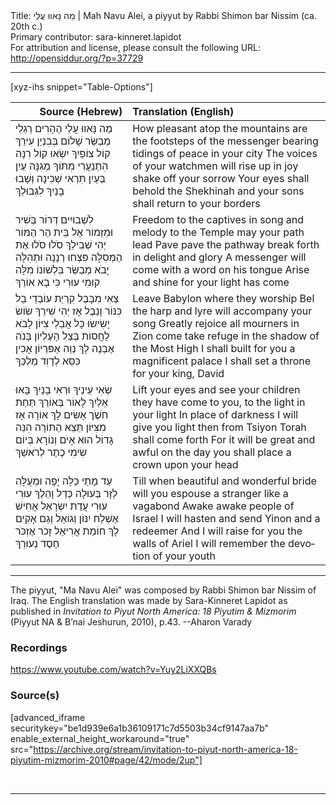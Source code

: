 <html>
<head></head>
<body>
Title: מַה נָּאווּ עֲלֵי | Mah Navu Alei, a piyyut by Rabbi Shimon bar Nissim (ca. 20th c.)<br />
Primary contributor: sara-kinneret.lapidot<br />
For attribution and license, please consult the following URL: <a href="http://opensiddur.org/?p=37729">http://opensiddur.org/?p=37729</a>
<p />
<hr />

[xyz-ihs snippet="Table-Options"]<table style="margin-left: auto; margin-right: auto;" class="draggable">
<thead><tr><th id="x" style="text-align: right;">Source (Hebrew)</th><th style="text-align: left;">Translation (English)</th></tr></thead>
<tbody>
<tr><td style="vertical-align:top;">
<div class="liturgy" lang="he">
מַה נָּאווּ עֲלֵי הֶהָרִים רַגְלֵי 
מְבַשֵּׂר שָׁלוֹם בְּבִנְיַן עִירֵךְ
קוֹל צוֹפַיִךְ יִשְׂאוּ קוֹל רִנָּה 
הִתְנַעֲרִי מִתּוֹךְ מְגִנָּה
עַיִן בְּעַיִן תִּרְאִי שְׁכִינָה 
וְשָׁבוּ בָנַיִךְ לִגְבוּלֵךְ
</span></div></td>

<td style="vertical-align:top;">
<div class="english" lang="en">
How pleasant atop the mountains are the footsteps 
of the messenger bearing tidings of peace in your city
The voices of your watchmen will rise up in joy 
shake off your sorrow
Your eyes shall behold the Shekhinah 
and your sons shall return to your borders
</div></td></tr>


<tr><td style="vertical-align:top;">
<div class="liturgy" lang="he">
לִשְׁבוּיִים דְּרוֹר בְּשִׁיר וּמִזְמוֹר 
אֶל בֵּית הַר הַמּוֹר יְהִי שְׁבִילֵךְ
סֹלוּ סֹלוּ אֶת הַמְּסִלָּה 
פִּצְחוּ רְנָנָה וּתְהִלָּה
יָבֺא מְבַשֵּׂר בִּלְשׁוֹנוֹ מִלָּה 
קוּמִי עוּרִי כִּי בָא אוֹרֵךְ
</span></div></td>

<td style="vertical-align:top;">
<div class="english" lang="en">
Freedom to the captives in song and melody 
to the Temple may your path lead
Pave pave the pathway 
break forth in delight and glory
A messenger will come with a word on his tongue 
Arise and shine for your light has come
</div></td></tr>


<tr><td style="vertical-align:top;">
<div class="liturgy" lang="he">
צְאִי מִבָּבֶל קִרְיַת עוֹבְדֵי בֵל 
כִּנּוֹר וָנֵבֶל אָז יְהִי שִׁירֵךְ
שׂוֹשׂ יָשִׂישׂוּ כָּל אֲבֵלֵי צִיּוֹן 
לָבֺא לַחֲסוֹת בְּצֵל הָעֶלְיוֹן
בָּנֺה אֶבְנֶה לָךְ נְוֵה אַפּרְיוֹן 
אָכִין כִּסֵּא לְדָוִד מַלְכֵּךְ
</span></div></td>

<td style="vertical-align:top;">
<div class="english" lang="en">
Leave Babylon where they worship Bel 
the harp and lyre will accompany your song
Greatly rejoice all mourners in Zion 
come take refuge in the shadow of the Most High
I shall built for you a magnificent palace 
I shall set a throne for your king, David
</div></td></tr>


<tr><td style="vertical-align:top;">
<div class="liturgy" lang="he">
שְׂאִי עֵינַיךְ וּרְאִי בָנַיִךְ 
בָּאוּ אֵלַיִךְ לָאוֹר בְּאוֹרֵךְ
תַּחַת חשֶֺׁך אָשִׂים לָךְ אוֹרָה 
אָז מִצִּיּוֹן תֵּצֵא הַתּוֹרָה
הִנֵּה גָדוֹל הוּא אָיֺם וְנוֹרָא 
בְּיוֹם שִׂימִי כֶתֶר לְרֺאשֵׁךְ
</span></div></td>

<td style="vertical-align:top;">
<div class="english" lang="en">
Lift your eyes and see your children 
they have come to you, to the light in your light
In place of darkness I will give you light 
then from Tsiyon Torah shall come forth
For it will be great and awful 
on the day you shall place a crown upon your head
</div></td></tr>


<tr><td style="vertical-align:top;">
<div class="liturgy" lang="he">
עַד מָתַי כַּלָּה יָפָה וּמְעֻלָּה 
לְזָּר בְּעוּלָה כְּדַל וָהֵלֶךְ
עוּרִי עוּרִי עֲדַת יִשְׂרָאֵל 
אָחִישׁ אֶשְׁלַח יִנּוֹן וְגוֹאֵל
וְגַם אָקִים לָךְ חוֹמַת אֲרִיאֵל 
זָכֹר אֶזְכֹּר חֶסֶד נְעוּרֵךְ
</span></div></td>

<td style="vertical-align:top;">
<div class="english" lang="en">
Till when beautiful and wonderful bride 
will you espouse a stranger like a vagabond
Awake awake people of Israel 
I will hasten and send Yinon and a redeemer
And I will raise for you the walls of Ariel
I will remember the devotion of your youth
</div></td></tr>
</tbody></table>

<hr />

The piyyut, "Ma Navu Alei" was composed by Rabbi Shimon bar Nissim of Iraq. The English translation was made by Sara-Kinneret Lapidot as published in <em>Invitation to Piyut North America: 18 Piyutim & Mizmorim</em> (Piyyut NA & B’nai Jeshurun, 2010), p.43. --Aharon Varady

<h3>Recordings</h3>

https://www.youtube.com/watch?v=Yuy2LiXXQBs

<h3>Source(s)</h3>

[advanced_iframe securitykey="be1d939e6a1b36109171c7d5503b34cf9147aa7b" enable_external_height_workaround="true" src="https://archive.org/stream/invitation-to-piyut-north-america-18-piyutim-mizmorim-2010#page/42/mode/2up"]

&nbsp;

<hr />

&nbsp;
</body>
</html>